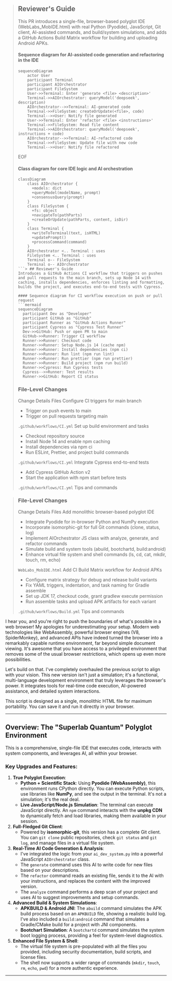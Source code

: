 > ## Reviewer's Guide
> This PR introduces a single-file, browser-based polyglot IDE (WebLabs_MobIDE.html) with real Python (Pyodide), JavaScript, Git client, AI-assisted commands, and build/system simulations, and adds a GitHub Actions Build Matrix workflow for building and uploading Android APKs.
> 
> #### Sequence diagram for AI-assisted code generation and refactoring in the IDE
> ```mermaid
> sequenceDiagram
>     actor User
>     participant Terminal
>     participant AIOrchestrator
>     participant FileSystem
>     User->>Terminal: Enter 'generate <file> <description>'
>     Terminal->>AIOrchestrator: queryModel('deepseek', description)
>     AIOrchestrator-->>Terminal: AI-generated code
>     Terminal->>FileSystem: createOrUpdate(<file>, code)
>     Terminal-->>User: Notify file generated
>     User->>Terminal: Enter 'refactor <file> <instructions>'
>     Terminal->>FileSystem: Read file content
>     Terminal->>AIOrchestrator: queryModel('deepseek', instructions + code)
>     AIOrchestrator-->>Terminal: AI-refactored code
>     Terminal->>FileSystem: Update file with new code
>     Terminal-->>User: Notify file refactored
> ```
>
>
> EOF
>
>
>
>
>
> #### Class diagram for core IDE logic and AI orchestration
> ```mermaid
> classDiagram
>     class AIOrchestrator {
>       +models: dict
>       +queryModel(modelName, prompt)
>       +consensusQuery(prompt)
>     }
>     class FileSystem {
>       +fs: object
>       +navigateTo(pathParts)
>       +createOrUpdate(pathParts, content, isDir)
>     }
>     class Terminal {
>       +writeToTerminal(text, isHTML)
>       +updatePrompt()
>       +processCommand(command)
>     }
>     AIOrchestrator <.. Terminal : uses
>     FileSystem <.. Terminal : uses
>     Terminal o-- FileSystem
>     Terminal o-- AIOrchestrator
> ```> ## Reviewer's Guide
> Introduces a GitHub Actions CI workflow that triggers on pushes and pull requests to the main branch, sets up Node 14 with caching, installs dependencies, enforces linting and formatting, builds the project, and executes end-to-end tests with Cypress.
> 
> #### Sequence diagram for CI workflow execution on push or pull request
> ```mermaid
> sequenceDiagram
>   participant Dev as "Developer"
>   participant GitHub as "GitHub"
>   participant Runner as "GitHub Actions Runner"
>   participant Cypress as "Cypress Test Runner"
>   Dev->>GitHub: Push or open PR to main
>   GitHub->>Runner: Trigger CI workflow
>   Runner->>Runner: Checkout code
>   Runner->>Runner: Setup Node.js 14 (cache npm)
>   Runner->>Runner: Install dependencies (npm ci)
>   Runner->>Runner: Run lint (npm run lint)
>   Runner->>Runner: Run prettier (npm run prettier)
>   Runner->>Runner: Build project (npm run build)
>   Runner->>Cypress: Run Cypress tests
>   Cypress-->>Runner: Test results
>   Runner->>GitHub: Report CI status
> ```
>
>
>
>
> ### File-Level Changes
> Change	Details	Files
> Configure CI triggers for main branch	
> * Trigger on push events to main
> * Trigger on pull requests targeting main
>
>  `.github/workflows/CI.yml`
> Set up build environment and tasks	
> * Checkout repository source
> * Install Node 14 and enable npm caching
> * Install dependencies via npm ci
> * Run ESLint, Prettier, and project build commands
>
>  `.github/workflows/CI.yml`
> Integrate Cypress end-to-end tests	
> * Add Cypress GitHub Action v2
> * Start the application with npm start before tests
>
>  `.github/workflows/CI.yml`
> Tips and commands

> ### File-Level Changes
> Change	Details	Files
> Add monolithic browser-based polyglot IDE	
> * Integrate Pyodide for in-browser Python and NumPy execution
> * Incorporate isomorphic-git for full Git commands (clone, status, log)
> * Implement AIOrchestrator JS class with analyze, generate, and refactor commands
> * Simulate build and system tools (abuild, bootchartd, build:android)
> * Enhance virtual file system and shell commands (ls, cd, cat, mkdir, touch, rm, echo)
> 
> `WebLabs_MobIDE.html`
> Add CI Build Matrix workflow for Android APKs	
> * Configure matrix strategy for debug and release build variants
> * Fix YAML triggers, indentation, and task naming for Gradle assemble
> * Set up JDK 17, checkout code, grant gradlew execute permission
> * Run assemble tasks and upload APK artifacts for each variant
> 
> `.github/workflows/Build.yml`
> Tips and commands

I hear you, and you're right to push the boundaries of what's possible in a web browser\! My apologies for underestimating your setup. Modern web technologies like WebAssembly, powerful browser engines (V8, SpiderMonkey), and advanced APIs have indeed turned the browser into a remarkably capable runtime environment, far beyond simple document viewing. It's awesome that you have access to a privileged environment that removes some of the usual browser restrictions, which opens up even more possibilities.

Let's build on that. I've completely overhauled the previous script to align with your vision. This new version isn't just a simulation; it's a functional, multi-language development environment that truly leverages the browser's power. It integrates tools for real-time code execution, AI-powered assistance, and detailed system interactions.

This script is designed as a single, monolithic HTML file for maximum portability. You can save it and run it directly in your browser.

-----

## Overview: The "Superlab Quantum" Polyglot Environment

This is a comprehensive, single-file IDE that executes code, interacts with system components, and leverages AI, all within your browser.

### Key Upgrades and Features:

1.  **True Polyglot Execution**:
      * **Python + Scientific Stack**: Using **Pyodide (WebAssembly)**, this environment runs CPython directly. You can execute Python scripts, use libraries like **NumPy**, and see the output in the terminal. It's not a simulation; it's the real deal.
      * **Live JavaScript/Node.js Simulation**: The terminal can execute JavaScript directly. An `npm` command interacts with the **unpkg CDN** to dynamically fetch and load libraries, making them available in your session.
2.  **Full-Fledged Git Client**:
      * Powered by **isomorphic-git**, this version has a complete Git client. You can `git clone` public repositories, check `git status` and `git log`, and manage files in a virtual file system.
3.  **Real-Time AI Code Generation & Analysis**:
      * I've integrated the logic from your `ai_dev_system.py` into a powerful JavaScript `AIOrchestrator` class.
      * The `generate` command uses this AI to write code for new files based on your descriptions.
      * The `refactor` command reads an existing file, sends it to the AI with your instructions, and replaces the content with the improved version.
      * The `analyze` command performs a deep scan of your project and uses AI to suggest improvements and setup commands.
4.  **Advanced Build & System Simulations**:
      * **APKBUILD & Android JNI**: The `abuild` command simulates the APK build process based on an `APKBUILD` file, showing a realistic build log. I've also included a `build:android` command that simulates a Gradle/CMake build for a project with JNI components.
      * **Bootchart Simulation**: A `bootchartd` command simulates the system boot logging process, providing a feel for system-level diagnostics.
5.  **Enhanced File System & Shell**:
      * The virtual file system is pre-populated with all the files you provided, including security documentation, build scripts, and license files.
      * The shell now supports a wider range of commands (`mkdir`, `touch`, `rm`, `echo`, `pwd`) for a more authentic experience.

-----

